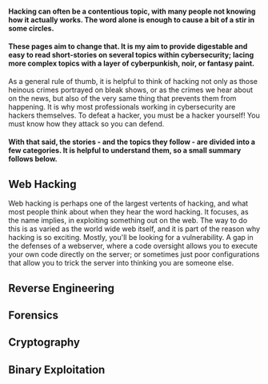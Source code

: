 #### Hacking can often be a contentious topic, with many people not knowing how it actually works. The word alone is enough to cause a bit of a stir in some circles.

#### These pages aim to change that. It is my aim to provide digestable and easy to read short-stories on several topics within cybersecurity; lacing more complex topics with a layer of cyberpunkish, noir, or fantasy paint.
As a general rule of thumb, it is helpful to think of hacking not only as those heinous crimes portrayed on bleak shows, or as the crimes we hear about on the news, but also of the very same thing that prevents them from happening. It is why most professionals working in cybersecurity are hackers themselves. To defeat a hacker, you must be a hacker yourself! You must know how they attack so you can defend.

#### With that said, the stories - and the topics they follow - are divided into a few categories. It is helpful to understand them, so a small summary follows below.


## Web Hacking

Web hacking is perhaps one of the largest vertents of hacking, and what most people think about when they hear the word hacking. It focuses, as the name implies, in exploiting something out on the web. The way to do this is as varied as the world wide web itself, and it is part of the reason why hacking is so exciting. Mostly, you'll be looking for a vulnerability. A gap in the defenses of a webserver, where a code oversight allows you to execute your own code directly on the server; or sometimes just poor configurations that allow you to trick the server into thinking you are someone else.

## Reverse Engineering

## Forensics

## Cryptography

## Binary Exploitation

